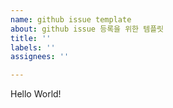 ```yaml
---
name: github issue template
about: github issue 등록을 위한 템플릿
title: ''
labels: ''
assignees: ''

---
```


Hello World!
